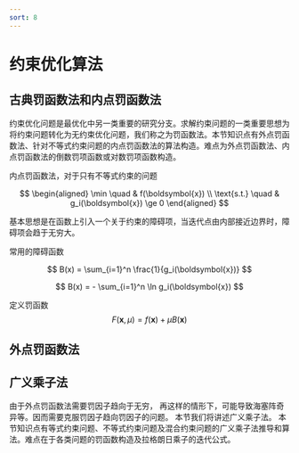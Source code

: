 ```yaml
---
sort: 8
---
```

# 约束优化算法

## 古典罚函数法和内点罚函数法

约束优化问题是最优化中另一类重要的研究分支。求解约束问题的一类重要思想为将约束问题转化为无约束优化问题，我们称之为罚函数法。本节知识点有外点罚函数法、针对不等式约束问题的内点罚函数法的算法构造。难点为外点罚函数法、内点罚函数法的倒数罚项函数或对数罚项函数构造。


内点罚函数法，对于只有不等式约束的问题

$$
\begin{aligned}
    \min \quad & f(\boldsymbol{x}) \\
    \text{s.t.} \quad & g_i(\boldsymbol{x}) \ge 0    
\end{aligned}
$$

基本思想是在函数上引入一个关于约束的障碍项，当迭代点由内部接近边界时，障碍项会趋于无穷大。

常用的障碍函数

$$ B(x) = \sum_{i=1}^n \frac{1}{g_i(\boldsymbol{x})} $$

$$ B(x) = - \sum_{i=1}^n \ln g_i(\boldsymbol{x}) $$

定义罚函数 $$ F(\boldsymbol{x},\mu) = f(\boldsymbol{x}) + \mu B(\boldsymbol{x}) $$

## 外点罚函数法

## 广义乘子法
由于外点罚函数法需要罚因子趋向于无穷， 再这样的情形下，可能导致海塞阵奇异等。因而需要克服罚因子趋向罚因子的问题。 本节我们将讲述广义乘子法。 本节知识点有等式约束问题、不等式约束问题及混合约束问题的广义乘子法推导和算法。难点在于各类问题的罚函数构造及拉格朗日乘子的迭代公式。











